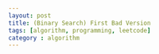 ```yaml
---
layout: post
title: (Binary Search) First Bad Version
tags: [algorithm, programming, leetcode]
category : algorithm
---
```


